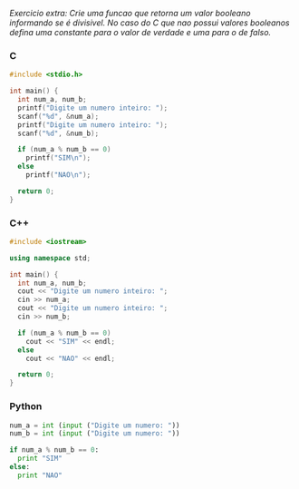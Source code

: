 _Exercicio extra: Crie uma funcao que retorna um valor booleano informando se é divisivel. No caso do C que nao possui valores booleanos defina uma constante para o valor de verdade e uma para o de falso._  

### C 
```c
#include <stdio.h>

int main() {
  int num_a, num_b;
  printf("Digite um numero inteiro: ");
  scanf("%d", &num_a);
  printf("Digite um numero inteiro: ");
  scanf("%d", &num_b);

  if (num_a % num_b == 0)
    printf("SIM\n");
  else
    printf("NAO\n");

  return 0;
}
```
### C++
```c++
#include <iostream>

using namespace std;

int main() {
  int num_a, num_b;
  cout << "Digite um numero inteiro: ";
  cin >> num_a;
  cout << "Digite um numero inteiro: ";
  cin >> num_b;

  if (num_a % num_b == 0)
    cout << "SIM" << endl;
  else
    cout << "NAO" << endl;

  return 0;
}
```
### Python
```python
num_a = int (input ("Digite um numero: "))
num_b = int (input ("Digite um numero: "))

if num_a % num_b == 0:
  print "SIM"
else:
  print "NAO"

```
